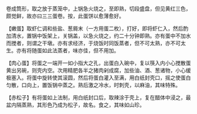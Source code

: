 卷成筒形，取之放于蒸笼中，上锅急火烧之，至即熟，切段盛盘，但见黄红三色，颇觉鲜，故亦曰三三蛋卷。按，此蛋饼以愈薄愈好。

【嫩蛋】取虾仁调和些盐、葱屑末（一方用蛋二枚），打好，即将虾仁入，然后酌加清水，置锅中饭架上，关锅盖，以急火烧之，约二十分钟即熟。亦有蛋中不加水而搅者，则谓之干墩。亦有求经济，于烧饭时同饭蒸者，但不可太熟，亦不可太生。亦有将随蛋如此法蒸者，味亦佳，但不用加。

【肉心蛋】将蛋之一端开一如小指大之孔，出蛋白入碗中，复以筷入内小心搅散蛋黄出另碗，则壳内空。次用精肥各半之猪肉剁成腐，加些油、酒、葱诸物，小心缓极塞入。将蛋中旋转使其滚圆，然后将蛋白灌入至满，用白纸封壳口，摇之使蛋白匀散，口向上，置饭锅中蒸之。熟后激之冷水，时刺壳，以麻油，其味特殊。

【赤松子】有将蛋如上法制，用白纸封口后，取辣涂于壳上，复在醋体中浸之，最盆内隔蒸熟，其形色乃成为松子，故名。食之，其味如山珍。